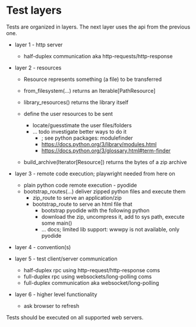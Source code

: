 # Test layers

Tests are organized in layers. The next layer uses the api from the previous one.

- layer 1 - http server
  - half-duplex communication aka http-requests/http-response

- layer 2 - resources
  - Resource represents something (a file) to be transferred
  - from_filesystem(...) returns an Iterable[PathResource]
  - library_resources() returns the library itself
  - define the user resources to be sent
    - locate/guesstimate the user files/folders
    - ... todo investigate better ways to do it
      - ; see python packages: modulefinder
      - <https://docs.python.org/3/library/modules.html>
      - <https://docs.python.org/3/glossary.html#term-finder>

  - build_archive(Iterator[Resource]) returns the bytes of a zip archive

- layer 3 - remote code execution; playwright needed from here on
  - plain python code remote execution - pyodide
  - bootstrap_routes(...) deliver zipped python files and execute them
    - zip_route to serve an application/zip
    - bootstrap_route to serve an html file that
      - bootstrap pyodide with the following python
      - download the zip, uncompress it, add to sys path, execute some main()
      - ... docs; limited lib support: wwwpy is not available, only pyodide
- layer 4 - convention(s)
- layer 5 - test client/server communication
  - half-duplex rpc using http-request/http-response coms
  - full-duplex rpc using websockets/long-polling coms
  - full-duplex communication aka websocket/long-polling
- layer 6 - higher level functionality
  - ask browser to refresh
 
Tests should be executed on all supported web servers.